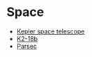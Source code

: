 # Space

* [Kepler space telescope](keplerspacetelescope.md)
* [K2-18b](k2-18b.md)
* [Parsec](parsec.md)

